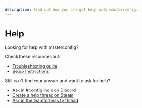 ```yaml
---
description: Find out how you can get help with mastercomfig.
---
```


# Help

Looking for help with mastercomfig?

Check these resources out:

* [Troubleshooting guide](https://docs.mastercomfig.com/en/latest/next_steps/troubleshoot/)
* [Setup Instructions](https://docs.mastercomfig.com/en/latest/setup/clean_up/)

Still can't find your answer and want to ask for help?

* [Ask in #comfig-help on Discord](https://discord.gg/CuPb2zV)
* [Create a help thread on Steam](https://steamcommunity.com/groups/comfig/discussions/0/)
* [Ask in the teamfortress.tv thread](https://www.teamfortress.tv/42867/mastercomfig-fps-customization-config)

